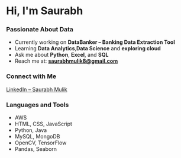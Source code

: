 # Hi, I'm Saurabh

### Passionate About Data

- Currently working on **DataBanker – Banking Data Extraction Tool**
- Learning **Data Analytics**,**Data Science** and **exploring cloud**
- Ask me about **Python**, **Excel**, and **SQL**
- Reach me at: **saurabhmulik8@gmail.com**

### Connect with Me
[LinkedIn – Saurabh Mulik](https://www.linkedin.com/in/saurabh-mulik-145428258/)

### Languages and Tools
- AWS
- HTML, CSS, JavaScript
- Python, Java
- MySQL, MongoDB
- OpenCV, TensorFlow
- Pandas, Seaborn
